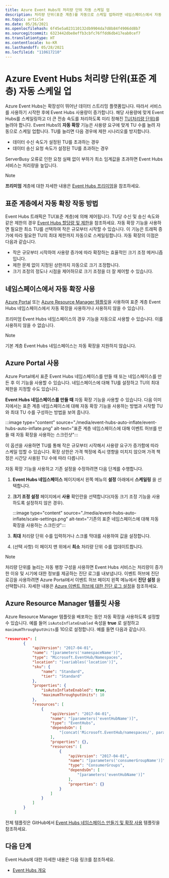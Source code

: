 ```yaml
---
title: Azure Event Hubs의 처리량 단위 자동 스케일 업
description: 처리량 단위(표준 계층)를 자동으로 스케일 업하려면 네임스페이스에서 자동 확장을 사용합니다.
ms.topic: article
ms.date: 05/26/2021
ms.openlocfilehash: 6f45e5a023110132db9904da7d8b84f4906dd8b7
ms.sourcegitcommit: 6323442dbe8effb3cbfc76ffdd6db417eab0cef7
ms.translationtype: HT
ms.contentlocale: ko-KR
ms.lasthandoff: 05/28/2021
ms.locfileid: "110617210"
---
```

# <a name="automatically-scale-up-azure-event-hubs-throughput-units-standard-tier"></a>Azure Event Hubs 처리량 단위(표준 계층) 자동 스케일 업 
Azure Event Hubs는 확장성이 뛰어난 데이터 스트리밍 플랫폼입니다. 따라서 서비스를 사용하기 시작한 후에 Event Hubs 사용량이 증가합니다. 해당 사용량에 맞게 Event Hubs를 스케일링하고 더 큰 전송 속도를 처리하도록 미리 정해진 [TU(처리량 단위)](event-hubs-scalability.md#throughput-units)를 늘려야 합니다. Event Hubs의 **자동 확장** 기능은 사용량 요구에 맞게 TU 수를 늘려 자동으로 스케일 업합니다. TU를 늘리면 다음 경우에 제한 시나리오를 방지합니다.

* 데이터 수신 속도가 설정된 TU를 초과하는 경우 
* 데이터 송신 요청 속도가 설정된 TU를 초과하는 경우

ServerBusy 오류로 인한 요청 실패 없이 부하가 최소 임계값을 초과하면 Event Hubs 서비스는 처리량을 높입니다.

> [!NOTE]
> **프리미엄** 계층에 대한 자세한 내용은 [Event Hubs 프리미엄](event-hubs-premium-overview.md)을 참조하세요.

## <a name="how-auto-inflate-works-in-standard-tier"></a>표준 계층에서 자동 확장 작동 방법
Event Hubs 트래픽은 TU(표준 계층)에 의해 제어됩니다. TU당 수신 및 송신 속도와 같은 제한의 경우 [Event Hubs 할당량 및 제한](event-hubs-quotas.md)을 참조하세요. 자동 확장 기능을 사용하면 필요한 최소 TU를 선택하여 작은 규모부터 시작할 수 있습니다. 이 기능은 트래픽 증가에 따라 필요한 TU의 최대 제한까지 자동으로 스케일링합니다. 자동 확장의 이점은 다음과 같습니다.

- 작은 규모부터 시작하여 사용량 증가에 따라 확장하는 효율적인 크기 조정 메커니즘입니다.
- 제한 문제 없이 지정된 상한까지 자동으로 크기 조정합니다.
- 크기 조정의 정도나 시점을 제어하므로 크기 조정을 더 잘 제어할 수 있습니다.

 ## <a name="enable-auto-inflate-on-a-namespace"></a>네임스페이스에서 자동 확장 사용
[Azure Portal](https://portal.azure.com) 또는 [Azure Resource Manager 템플릿](https://github.com/Azure/azure-quickstart-templates/tree/master/quickstarts/microsoft.eventhub/eventhubs-create-namespace-and-enable-inflate)을 사용하여 표준 계층 Event Hubs 네임스페이스에서 자동 확장을 사용하거나 사용하지 않을 수 있습니다.

프리미엄 Event Hubs 네임스페이스의 경우 기능을 자동으로 사용할 수 있습니다. 이를 사용하지 않을 수 없습니다. 

> [!NOTE]
> 기본 계층 Event Hubs 네임스페이스는 자동 확장을 지원하지 않습니다.

## <a name="use-azure-portal"></a>Azure Portal 사용
Azure Portal에서 표준 Event Hubs 네임스페이스를 만들 때 또는 네임스페이스를 만든 후 이 기능을 사용할 수 있습니다. 네임스페이스에 대해 TU를 설정하고 TU의 최대 제한을 지정할 수도 있습니다. 

**Event Hubs 네임스페이스를 만들 때** 자동 확장 기능을 사용할 수 있습니다. 다음 이미지에서는 표준 계층 네임스페이스에 대해 자동 확장 기능을 사용하는 방법과 시작할 TU와 최대 TU 수를 구성하는 방법을 보여 줍니다. 

:::image type="content" source="./media/event-hubs-auto-inflate/event-hubs-auto-inflate.png" alt-text="표준 계층 네임스페이스에 대해 이벤트 허브를 만들 때 자동 확장을 사용하는 스크린샷":::

이 옵션을 사용하면 TU를 통해 작은 규모부터 시작해서 사용량 요구가 증가함에 따라 스케일 업할 수 있습니다. 확장 상한은 가격 책정에 즉시 영향을 미치지 않으며 가격 책정은 시간당 사용된 TU 수에 따라 다릅니다.

자동 확장 기능을 사용하고 기존 설정을 수정하려면 다음 단계를 수행합니다.

1. **Event Hubs 네임스페이스** 페이지에서 왼쪽 메뉴의 **설정** 아래에서 **스케일링** 을 선택합니다.
2. **크기 조정 설정** 페이지에서 **사용** 확인란을 선택합니다(자동 크기 조정 기능을 사용하도록 설정하지 않은 경우).

    :::image type="content" source="./media/event-hubs-auto-inflate/scale-settings.png" alt-text="기존의 표준 네임스페이스에 대해 자동 확장을 사용하는 스크린샷":::
3. **최대** 처리량 단위 수를 입력하거나 스크롤 막대를 사용하여 값을 설정합니다.
4. (선택 사항) 이 페이지 맨 위에서 **최소** 처리량 단위 수를 업데이트합니다.

> [!NOTE]
> 처리량 단위를 늘리는 자동 팽창 구성을 사용하면 Event Hubs 서비스는 처리량이 증가한 이유 및 시기에 대한 정보를 제공하는 진단 로그를 내보냅니다. 이벤트 허브에 진단 로깅을 사용하려면 Azure Portal에서 이벤트 허브 페이지 왼쪽 메뉴에서 **진단 설정** 을 선택합니다. 자세한 내용은 [Azure 이벤트 허브에 대한 진단 로그 설정](event-hubs-diagnostic-logs.md)을 참조하세요.


## <a name="use-an-azure-resource-manager-template"></a>Azure Resource Manager 템플릿 사용

Azure Resource Manager 템플릿을 배포하는 동안 자동 확장을 사용하도록 설정할 수 있습니다. 예를 들어 `isAutoInflateEnabled` 속성을 **true** 로 설정하고 `maximumThroughputUnits`를 10으로 설정합니다. 예를 들면 다음과 같습니다.

```json
"resources": [
        {
            "apiVersion": "2017-04-01",
            "name": "[parameters('namespaceName')]",
            "type": "Microsoft.EventHub/Namespaces",
            "location": "[variables('location')]",
            "sku": {
                "name": "Standard",
                "tier": "Standard"
            },
            "properties": {
                "isAutoInflateEnabled": true,
                "maximumThroughputUnits": 10
            },
            "resources": [
                {
                    "apiVersion": "2017-04-01",
                    "name": "[parameters('eventHubName')]",
                    "type": "EventHubs",
                    "dependsOn": [
                        "[concat('Microsoft.EventHub/namespaces/', parameters('namespaceName'))]"
                    ],
                    "properties": {},
                    "resources": [
                        {
                            "apiVersion": "2017-04-01",
                            "name": "[parameters('consumerGroupName')]",
                            "type": "ConsumerGroups",
                            "dependsOn": [
                                "[parameters('eventHubName')]"
                            ],
                            "properties": {}
                        }
                    ]
                }
            ]
        }
    ]
```

전체 템플릿은 GitHub에서 [Event Hubs 네임스페이스 만들기 및 확장 사용](https://github.com/Azure/azure-quickstart-templates/tree/master/quickstarts/microsoft.eventhub/eventhubs-create-namespace-and-enable-inflate) 템플릿을 참조하세요.


## <a name="next-steps"></a>다음 단계

Event Hubs에 대한 자세한 내용은 다음 링크를 참조하세요.

* [Event Hubs 개요](./event-hubs-about.md)
